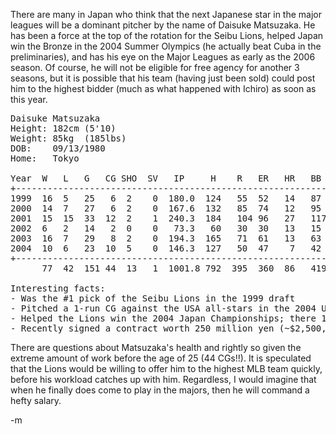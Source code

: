 There are many in Japan who think that the next Japanese star in the major leagues will be a dominant pitcher by the name of Daisuke Matsuzaka.  He has been a force at the top of the rotation for the Seibu Lions, helped Japan win the Bronze in the 2004 Summer Olympics (he actually beat Cuba in the preliminaries), and has his eye on the Major Leagues as early as the 2006 season.  Of course, he will not be eligible for free agency for another 3 seasons, but it is possible that his team (having just been sold) could post him to the highest bidder (much as what happened with Ichiro) as soon as this year.
<pre>Daisuke Matsuzaka
Height: 182cm (5'10)
Weight: 85kg  (185lbs)
DOB:    09/13/1980
Home:   Tokyo

Year  W   L   G   CG SHO  SV   IP     H    R   ER   HR   BB   SO  HBP WP  WHIP   ERA
+-------------------------------------------------------------------------------------+
1999  16  5   25   6  2    0  180.0  124   55  52   14   87   151  8   5  1.17   2.60
2000  14  7   27   6  2    0  167.6  132   85  74   12   95   144  4   2  1.35   3.97
2001  15  15  33  12  2    1  240.3  184   104 96   27   117  214  8   9  1.25   3.60
2002  6   2   14   2  0    0   73.3   60   30  30   13   15    78  7   2  1.02   3.68
2003  16  7   29   8  2    0  194.3  165   71  61   13   63   215  9   4  1.17   2.83
2004  10  6   23  10  5    0  146.3  127   50  47    7   42   127  6   5  1.16   2.90
+-------------------------------------------------------------------------------------+
      77  42  151 44  13   1  1001.8 792  395  360  86   419  929  42  27 1.21   3.23

Interesting facts:
- Was the #1 pick of the Seibu Lions in the 1999 draft
- Pitched a 1-run CG against the USA all-stars in the 2004 USA/Japan series.
- Helped the Lions win the 2004 Japan Championships; there 1st such victory in 12 years.
- Recently signed a contract worth 250 million yen (~$2,500,000) per season.</pre>
There are questions about Matsuzaka's health and rightly so given the extreme amount of work before the age of 25 (44 CGs!!).  It is speculated that the Lions would be willing to offer him to the highest MLB team quickly, before his workload catches up with him.  Regardless, I would imagine that when he finally does come to play in the majors, then he will command a hefty salary.

-m